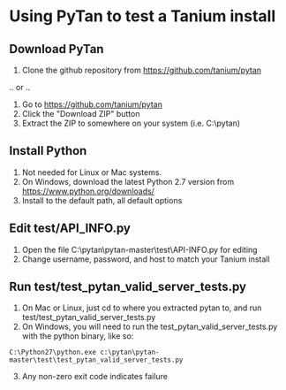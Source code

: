 # Using PyTan to test a Tanium install

## Download PyTan

  1. Clone the github repository from https://github.com/tanium/pytan

 .. or ..

  1. Go to https://github.com/tanium/pytan
  2. Click the "Download ZIP" button
  3. Extract the ZIP to somewhere on your system (i.e. C:\pytan)

## Install Python

  1. Not needed for Linux or Mac systems.
  2. On Windows, download the latest Python 2.7 version from https://www.python.org/downloads/  
  3. Install to the default path, all default options

## Edit test/API_INFO.py

  1. Open the file C:\pytan\pytan-master\test\API-INFO.py for editing
  2. Change username, password, and host to match your Tanium install

## Run test/test_pytan_valid_server_tests.py
  1. On Mac or Linux, just cd to where you extracted pytan to, and run test/test_pytan_valid_server_tests.py
  2. On Windows, you will need to run the test_pytan_valid_server_tests.py with the python binary, like so:
  ```
C:\Python27\python.exe c:\pytan\pytan-master\test\test_pytan_valid_server_tests.py
  ```
  3. Any non-zero exit code indicates failure
